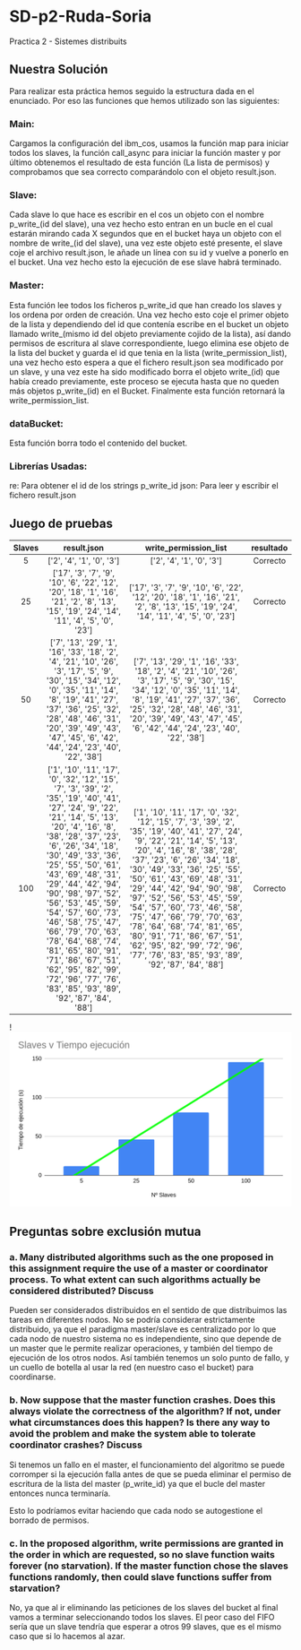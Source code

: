 # SD-p2-Ruda-Soria
Practica 2 - Sistemes distribuits

## Nuestra Solución
Para realizar esta práctica hemos seguido la estructura dada en el enunciado. Por eso las funciones que hemos utilizado son las siguientes: 

### Main:
Cargamos la configuración del ibm_cos, usamos la función map para iniciar todos los slaves, la función call_async para iniciar la función master y por último obtenemos el resultado de esta función (La lista de permisos) y comprobamos que sea correcto comparándolo con el objeto result.json.

### Slave:
Cada slave lo que hace es escribir en el cos un objeto con el nombre p_write_(id del slave), una vez hecho esto entran en un bucle en el cual estarán mirando cada X segundos que en el bucket haya un objeto con el nombre de write_(id del slave), una vez este objeto esté presente, el slave coje el archivo result.json, le añade un línea con su id y vuelve a ponerlo en el bucket.
Una vez hecho esto la ejecución de ese slave habrá terminado.

### Master:
Esta función lee todos los ficheros p_write_id que han creado los slaves y los ordena por orden de creación. Una vez hecho esto coje el primer objeto de la lista y dependiendo del id que contenía escribe en el bucket un objeto llamado write_(mismo id del objeto previamente cojido de la lista), así dando permisos de escritura al slave correspondiente, luego elimina ese objeto de la lista del bucket y guarda el id que tenia en la lista (write_permission_list), una vez hecho esto espera a que el fichero result.json sea modificado por un slave, y una vez este ha sido modificado borra el objeto write_(id) que había creado previamente, este proceso se ejecuta hasta que no queden más objetos p_write_(id) en el Bucket. Finalmente esta función retornará la write_permission_list.

###  dataBucket:
Esta función borra todo el contenido del bucket.
### Librerías Usadas:
re: Para obtener el id de los strings p_write_id
json: Para leer y escribir el fichero result.json

## Juego de pruebas
| Slaves | result.json  | write_permission_list  | resultado
| :-:    | :-----------------------: | :-----------------------: | :---------:
| 5      | ['2', '4', '1', '0', '3'] | ['2', '4', '1', '0', '3'] | Correcto
| 25     | ['17', '3', '7', '9', '10', '6', '22', '12', '20', '18', '1', '16', '21', '2', '8', '13', '15', '19', '24', '14', '11', '4', '5', '0', '23'] | ['17', '3', '7', '9', '10', '6', '22', '12', '20', '18', '1', '16', '21', '2', '8', '13', '15', '19', '24', '14', '11', '4', '5', '0', '23'] | Correcto
| 50     | ['7', '13', '29', '1', '16', '33', '18', '2', '4', '21', '10', '26', '3', '17', '5', '9', '30', '15', '34', '12', '0', '35', '11', '14', '8', '19', '41', '27', '37', '36', '25', '32', '28', '48', '46', '31', '20', '39', '49', '43', '47', '45', '6', '42', '44', '24', '23', '40', '22', '38'] | ['7', '13', '29', '1', '16', '33', '18', '2', '4', '21', '10', '26', '3', '17', '5', '9', '30', '15', '34', '12', '0', '35', '11', '14', '8', '19', '41', '27', '37', '36', '25', '32', '28', '48', '46', '31', '20', '39', '49', '43', '47', '45', '6', '42', '44', '24', '23', '40', '22', '38'] | Correcto
| 100      | ['1', '10', '11', '17', '0', '32', '12', '15', '7', '3', '39', '2', '35', '19', '40', '41', '27', '24', '9', '22', '21', '14', '5', '13', '20', '4', '16', '8', '38', '28', '37', '23', '6', '26', '34', '18', '30', '49', '33', '36', '25', '55', '50', '61', '43', '69', '48', '31', '29', '44', '42', '94', '90', '98', '97', '52', '56', '53', '45', '59', '54', '57', '60', '73', '46', '58', '75', '47', '66', '79', '70', '63', '78', '64', '68', '74', '81', '65', '80', '91', '71', '86', '67', '51', '62', '95', '82', '99', '72', '96', '77', '76', '83', '85', '93', '89', '92', '87', '84', '88'] | ['1', '10', '11', '17', '0', '32', '12', '15', '7', '3', '39', '2', '35', '19', '40', '41', '27', '24', '9', '22', '21', '14', '5', '13', '20', '4', '16', '8', '38', '28', '37', '23', '6', '26', '34', '18', '30', '49', '33', '36', '25', '55', '50', '61', '43', '69', '48', '31', '29', '44', '42', '94', '90', '98', '97', '52', '56', '53', '45', '59', '54', '57', '60', '73', '46', '58', '75', '47', '66', '79', '70', '63', '78', '64', '68', '74', '81', '65', '80', '91', '71', '86', '67', '51', '62', '95', '82', '99', '72', '96', '77', '76', '83', '85', '93', '89', '92', '87', '84', '88'] | Correcto

!![Slaves-tiempo](slaves-tiempo.png)

## Preguntas sobre exclusión mutua
### a. Many distributed algorithms such as the one proposed in this assignment require the use of a master or coordinator process. To what extent can such algorithms actually be considered distributed? Discuss 

Pueden ser considerados distribuidos en el sentido de que distribuimos las tareas en diferentes nodos. No se podría considerar estrictamente distribuido, ya que el paradigma master/slave es centralizado por lo que cada nodo de nuestro sistema no es independiente, sino que depende de un master que le permite realizar operaciones, y también del tiempo de ejecución de los otros nodos. Así también tenemos un solo punto de fallo, y un cuello de botella al usar la red (en nuestro caso el bucket) para coordinarse.

### b. Now suppose that the master function crashes. Does this always violate the correctness of the algorithm? If not, under what circumstances does this happen? Is there any way to avoid the problem and make the system able to tolerate coordinator crashes? Discuss 

Si tenemos un fallo en el master, el funcionamiento del algoritmo se puede corromper si la ejecución falla antes de que se pueda eliminar el permiso de escritura de la lista del master (p_write_id) ya que el bucle del master entonces nunca terminaría. 

Esto lo podríamos evitar haciendo que cada nodo se autogestione el borrado de permisos.

### c. In the proposed algorithm, write permissions are granted in the order in which are requested, so no slave function waits forever (no starvation). If the master function chose the slaves functions randomly, then could slave functions suffer from starvation?

No, ya que al ir eliminando las peticiones de los slaves del bucket al final vamos a terminar seleccionando todos los slaves. El peor caso del FIFO sería que un slave tendría que esperar a otros 99 slaves, que es el mismo caso que si lo hacemos al azar.
